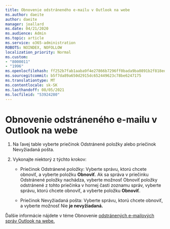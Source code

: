 ```yaml
---
title: Obnovenie odstráneného e-mailu v Outlook na webe
ms.author: daeite
author: daeite
manager: joallard
ms.date: 04/21/2020
ms.audience: Admin
ms.topic: article
ms.service: o365-administration
ROBOTS: NOINDEX, NOFOLLOW
localization_priority: Normal
ms.custom:
- "8000011"
- "1996"
ms.openlocfilehash: ff252b7fab1aaba9f4e27866b7296ff0bada9ba0891b2f818eda4b7e7a3a3c31
ms.sourcegitcommit: b5f7da89a650d2915dc652449623c78be6247175
ms.translationtype: MT
ms.contentlocale: sk-SK
ms.lasthandoff: 08/05/2021
ms.locfileid: "53924280"
---
```

# <a name="recover-deleted-email-in-outlook-on-the-web"></a>Obnovenie odstráneného e-mailu v Outlook na webe

1. Na ľavej table vyberte priečinok Odstránené položky alebo priečinok Nevyžiadaná pošta.

2. Vykonajte niektorý z týchto krokov:

    - Priečinok Odstránené položky: Vyberte správu, ktorú chcete obnoviť, a vyberte položku **Obnoviť**. Ak sa správa v priečinku Odstránené položky  nachádza, vyberte možnosť Obnoviť položky odstránené z tohto priečinka v hornej časti zoznamu správ, vyberte správu, ktorú chcete obnoviť, a vyberte položku **Obnoviť**.

    - Priečinok Nevyžiadaná pošta: Vyberte správu, ktorú chcete obnoviť, a vyberte možnosť Nie **je nevyžiadaná.**

Ďalšie informácie nájdete v téme Obnovenie [odstránených e-mailových správ Outlook na webe.](https://support.office.com/article/a8ca78ac-4721-4066-95dd-571842e9fb11)
